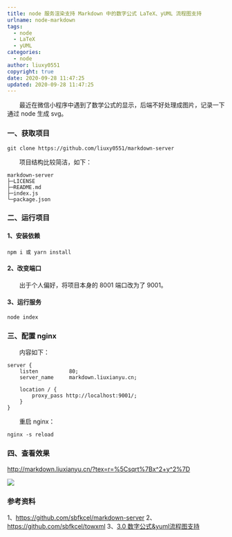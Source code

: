 ```yaml
---
title: node 服务渲染支持 Markdown 中的数字公式 LaTeX、yUML 流程图支持
urlname: node-markdown
tags:
  - node
  - LaTeX
  - yUML
categories:
  - node
author: liuxy0551
copyright: true
date: 2020-09-28 11:47:25
updated: 2020-09-28 11:47:25
---
```



&emsp;&emsp;最近在微信小程序中遇到了数学公式的显示，后端不好处理成图片，记录一下通过 node 生成 svg。

<!--more-->


### 一、获取项目

```
git clone https://github.com/liuxy0551/markdown-server
```

&emsp;&emsp;项目结构比较简洁，如下：

```
markdown-server
├─LICENSE
├─README.md
├─index.js
└─package.json
```


### 二、运行项目

#### 1、安装依赖

```
npm i 或 yarn install
```

#### 2、改变端口

&emsp;&emsp;出于个人偏好，将项目本身的 8001 端口改为了 9001。

#### 3、运行服务

```
node index
```


### 三、配置 nginx

&emsp;&emsp;内容如下：

```
server {
    listen          80;
    server_name     markdown.liuxianyu.cn;

    location / {
	    proxy_pass http://localhost:9001/;
    }
}
```

&emsp;&emsp;重启 nginx：

```
nginx -s reload
```


### 四、查看效果

<a href="http://markdown.liuxianyu.cn/?tex=r=%5Csqrt%7Bx^2+y^2%7D" target="_black">http://markdown.liuxianyu.cn/?tex=r=%5Csqrt%7Bx^2+y^2%7D</a>

![](https://liuxianyu.cn/image-hosting/posts/node-markdown/1.png)



### 参考资料

1、<a href="https://github.com/sbfkcel/markdown-server" target="_black">https://github.com/sbfkcel/markdown-server</a>
2、<a href="https://github.com/sbfkcel/towxml" target="_black">https://github.com/sbfkcel/towxml</a>
3、<a href="https://github.com/sbfkcel/towxml/wiki/3.0-%E6%95%B0%E5%AD%97%E5%85%AC%E5%BC%8F&yuml%E6%B5%81%E7%A8%8B%E5%9B%BE%E6%94%AF%E6%8C%81" target="_black">3.0 数字公式&yuml流程图支持</a>
